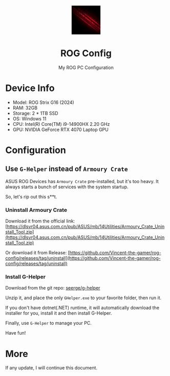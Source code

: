 <p align="center">
    <img src="./.github/rog.gif" style="height: 90px;"/>
</p>

<h1 align="center">
    ROG Config
</h1>

<p align="center">
    My ROG PC Configuration
</p>

# Device Info
- Model: ROG Strix G16 (2024)
- RAM: 32GB
- Storage: 2 * 1TB SSD
- OS: Windows 11
- CPU: Intel(R) Core(TM) i9-14900HX 2.20 GHz
- GPU: NVIDIA GeForce RTX 4070 Laptop GPU

# Configuration

## Use `G-Helper` instead of `Armoury Crate`
ASUS ROG Devices has `Armoury Crate` pre-installed, but it's too heavy. It always starts a bunch of services with the system startup.

So, let's rip out this s**t.

### Uninstall Armoury Crate
Download it from the official link: [https://dlsvr04.asus.com.cn/pub/ASUS/mb/14Utilities/Armoury_Crate_Uninstall_Tool.zip](https://dlsvr04.asus.com.cn/pub/ASUS/mb/14Utilities/Armoury_Crate_Uninstall_Tool.zip)

Or download it from Release: [https://github.com/Vincent-the-gamer/rog-config/releases/tag/uninstall](https://github.com/Vincent-the-gamer/rog-config/releases/tag/uninstall)

### Install G-Helper

Download from the git repo: [seerge/g-helper](https://github.com/seerge/g-helper)

Unzip it, and place the only `GHelper.exe` to your favorite folder, then run it.

If you don't have dotnet(.NET) runtime, it will automatically download the installer for you, 
install it and then install G-Helper.

Finally, use `G-Helper` to manage your PC.

Have fun!


# More
If any update, I will continue this document.